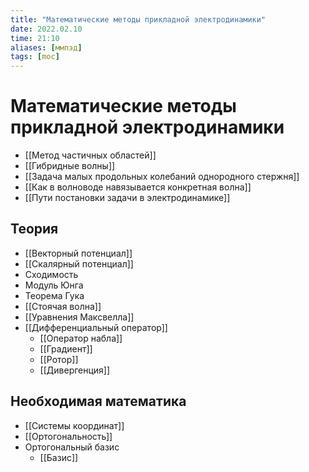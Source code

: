 ```yaml
---
title: "Математические методы прикладной электродинамики"
date: 2022.02.10
time: 21:10
aliases: [ммпэд]
tags: [moc]
---
```


# Математические методы прикладной электродинамики

- [[Метод частичных областей]]
- [[Гибридные волны]]
- [[Задача малых продольных колебаний однородного стержня]]
- [[Как в волноводе навязывается конкретная волна]]
- [[Пути постановки задачи в электродинамике]]

## Теория

- [[Векторный потенциал]]
- [[Скалярный потенциал]]
- Сходимость
- Модуль Юнга
- Теорема Гука
- [[Стоячая волна]]
- [[Уравнения Максвелла]]
- [[Дифференциальный оператор]]
	- [[Оператор набла]]
	- [[Градиент]]
	- [[Ротор]]
	- [[Дивергенция]]

## Необходимая математика

- [[Системы координат]]
- [[Ортогональность]]
- Ортогональный базис
	-  [[Базис]]
